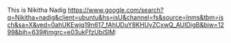 This is Nikitha Nadig 
https://www.google.com/search?q=Nikitha+nadig&client=ubuntu&hs=isU&channel=fs&source=lnms&tbm=isch&sa=X&ved=0ahUKEwjq19n617_fAhUDuY8KHUyZCxwQ_AUIDigB&biw=1299&bih=639#imgrc=e03ukFfzUbiSlM:
